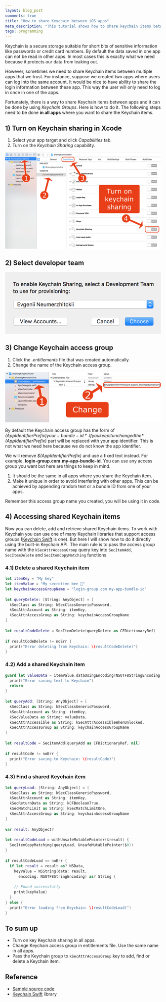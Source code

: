 ```yaml
---
layout: blog_post
comments: true
title: "How to share Keychain between iOS apps"
meta_description: "This tutorial shows how to share keychain items between different apps on iOS, OS X, tvOS and watchOS."
tags: programming
---
```


Keychain is a secure storage suitable for short bits of sensitive information like passwords or credit card numbers. By default the data saved in one app can not be read in other apps. In most cases this is exactly what we need because it protects our data from leaking out.

However, sometimes we need to share Keychain items between multiple apps that we trust. For instance, suppose we created two apps where users can log into the same account. It would be nice to have ability to share the login information between these app. This way the user will only need to log in once in one of the apps.

Fortunately, there is a way to share Keychain items between apps and it can be done by using *Keychain Groups*. Here is how to do it. The following steps need to be done **in all apps** where you want to share the Keychain items.

## 1) Turn on Keychain sharing in Xcode

1. Select your app target and click *Capabilities* tab.
2. Turn on the *Keychain Sharing* capability.

<img src='/image/blog/2015-12-12-sharing-keychain-between-ios-osx-tvos-apps/0020_keychain_shaing_opions.png' title='Turn on Keychain sharing in Xcode' class='isMax100PercentWide hasBorderShade90'>


## 2) Select developer team

<div class='isTextCentered'>
  <img src='/image/blog/2015-12-12-sharing-keychain-between-ios-osx-tvos-apps/0030_select_developer_team.png' title='Select developer team to enable Keychain sharing' class='isMax400PxWide hasBorderShade90'>
</div>

## 3) Change Keychain access group

1. Click the *.entitlements* file that was created automatically.
1. Change the name of the Keychain access group.

<img src='/image/blog/2015-12-12-sharing-keychain-between-ios-osx-tvos-apps/0040_change_keychain_access_group.png' title='Change Keychain access group' class='isMax100PercentWide hasBorderShade90'>

By default the Keychain access group has the form of *$(AppIdentifierPrefix)your-bundle-id*. If you keep it unchanged the *$(AppIdentifierPrefix)* part will be replaced with your app identifier. This is not what we need here because we do not know the app identifier.

We will remove *$(AppIdentifierPrefix)* and use a fixed text instead. For example, **login-group.com.my-app-bundle-id**. You can use any access group you want but here are things to keep in mind.

1. It should be the same in all apps where you share the Keychain item.
1. Make it unique in order to avoid interfering with other apps. This can be achieved by appending random text or a bundle ID from one of your apps.

Remember this access group name you created, you will be using it in code.

## 4) Accessing shared Keychain items

Now you can delete, add and retrieve shared Keychain items. To work with Keychain you can use one of many Keychain libraries that support access groups ([Keychain Swift](https://github.com/marketplacer/keychain-swift) is one). But here I will show how to do it directly using the built-in Keychain API. The main rule is to pass the access group name with the `kSecAttrAccessGroup` query key into `SecItemAdd`, `SecItemDelete` and `SecItemCopyMatching` functions.

### 4.1) Delete a shared Keychain item

```Swift
let itemKey = "My key"
let itemValue = "My secretive bee 🐝"
let keychainAccessGroupName = "login-group.com.my-app-bundle-id"

let queryDelete: [String: AnyObject] = [
  kSecClass as String: kSecClassGenericPassword,
  kSecAttrAccount as String: itemKey,
  kSecAttrAccessGroup as String: keychainAccessGroupName
]

let resultCodeDelete = SecItemDelete(queryDelete as CFDictionaryRef)

if resultCodeDelete != noErr {
  print("Error deleting from Keychain: \(resultCodeDelete)")
}
```

### 4.2) Add a shared Keychain item

```Swift
guard let valueData = itemValue.dataUsingEncoding(NSUTF8StringEncoding) else {
  print("Error saving text to Keychain")
  return
}

let queryAdd: [String: AnyObject] = [
  kSecClass as String: kSecClassGenericPassword,
  kSecAttrAccount as String: itemKey,
  kSecValueData as String: valueData,
  kSecAttrAccessible as String: kSecAttrAccessibleWhenUnlocked,
  kSecAttrAccessGroup as String: keychainAccessGroupName
]

let resultCode = SecItemAdd(queryAdd as CFDictionaryRef, nil)

if resultCode != noErr {
  print("Error saving to Keychain: \(resultCode)")
}
```

### 4.3) Find a shared Keychain item

```Swift
let queryLoad: [String: AnyObject] = [
  kSecClass as String: kSecClassGenericPassword,
  kSecAttrAccount as String: itemKey,
  kSecReturnData as String: kCFBooleanTrue,
  kSecMatchLimit as String: kSecMatchLimitOne,
  kSecAttrAccessGroup as String: keychainAccessGroupName
]

var result: AnyObject?

let resultCodeLoad = withUnsafeMutablePointer(&result) {
  SecItemCopyMatching(queryLoad, UnsafeMutablePointer($0))
}

if resultCodeLoad == noErr {
  if let result = result as? NSData,
    keyValue = NSString(data: result,
      encoding: NSUTF8StringEncoding) as? String {

    // Found successfully
    print(keyValue)
  }
} else {
  print("Error loading from Keychain: \(resultCodeLoad)")
}
```

## To sum up

* Turn on key Keychain sharing in all apps.
* Change Keychain access group in entitlements file. Use the same name in all apps.
* Pass the Keychain group to `kSecAttrAccessGroup` key to add, find or delete a Keychain item.

## Reference

* [Sample source code](https://github.com/evgenyneu/sharing-keychain-demo)
* [Keychain Swift](https://github.com/marketplacer/keychain-swift) library
